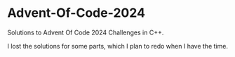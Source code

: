 # Advent-Of-Code-2024
 Solutions to Advent Of Code 2024 Challenges in C++. 
 
 I lost the solutions for some parts, which I plan to redo when I have the time.
